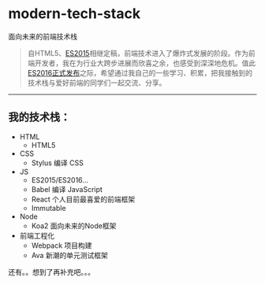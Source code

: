 # modern-tech-stack
面向未来的前端技术栈

> 自HTML5、[ES2015](http://www.ecma-international.org/ecma-262/6.0/ECMA-262.pdf)相继定稿，前端技术进入了爆炸式发展的阶段。作为前端开发者，我在为行业大跨步进展而欣喜之余，也感受到深深地危机。值此[ES2016正式发布](http://www.ecma-international.org/ecma-262/7.0/index.html)之际，希望通过我自己的一些学习、积累，把我接触到的技术栈与爱好前端的同学们一起交流、分享。

----

## 我的技术栈：
- HTML
  - HTML5
- CSS
  - Stylus 编译 CSS
- JS
  - ES2015/ES2016...
  - Babel 编译 JavaScript
  - React 个人目前最喜爱的前端框架
  - Immutable
- Node
  - Koa2 面向未来的Node框架
- 前端工程化
  - Webpack 项目构建
  - Ava 新潮的单元测试框架

还有。。想到了再补充吧。。。
